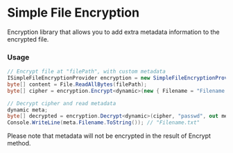 # Simple File Encryption #
Encryption library that allows you to add extra metadata information to the encrypted file.

### Usage ###
```csharp
// Encrypt file at "filePath", with custom metadata
ISimpleFileEncryptionProvider encryption = new SimpleFileEncryptionProvider();
byte[] content = File.ReadAllBytes(filePath);
byte[] cipher = encryption.Encrypt<dynamic>(new { Filename = "Filename.txt" }, content, "passwd");

// Decrypt cipher and read metadata
dynamic meta;
byte[] decrypted = encryption.Decrypt<dynamic>(cipher, "passwd", out meta); // throws WrongPasswordException
Console.WriteLine(meta.Filename.ToString()); // "Filename.txt"
```

Please note that metadata will not be encrypted in the result of Encrypt method.

